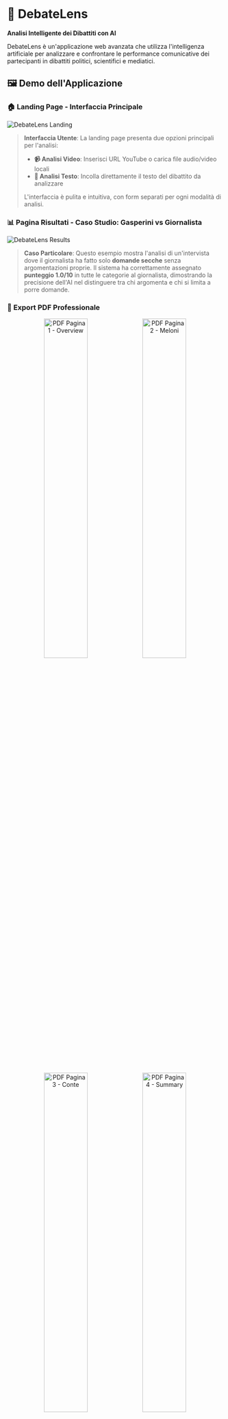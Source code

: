 # 🎯 DebateLens

**Analisi Intelligente dei Dibattiti con AI**

DebateLens è un'applicazione web avanzata che utilizza l'intelligenza artificiale per analizzare e confrontare le performance comunicative dei partecipanti in dibattiti politici, scientifici e mediatici.

## 🖼️ Demo dell'Applicazione

### 🏠 Landing Page - Interfaccia Principale
![DebateLens Landing](./assets/landing.png)

> **Interfaccia Utente**: La landing page presenta due opzioni principali per l'analisi:
> - **📹 Analisi Video**: Inserisci URL YouTube o carica file audio/video locali
> - **📝 Analisi Testo**: Incolla direttamente il testo del dibattito da analizzare
> 
> L'interfaccia è pulita e intuitiva, con form separati per ogni modalità di analisi.

### 📊 Pagina Risultati - Caso Studio: Gasperini vs Giornalista
![DebateLens Results](./assets/gasperini_giornalista.png)

> **Caso Particolare**: Questo esempio mostra l'analisi di un'intervista dove il giornalista ha fatto solo **domande secche** senza argomentazioni proprie. Il sistema ha correttamente assegnato **punteggio 1.0/10** in tutte le categorie al giornalista, dimostrando la precisione dell'AI nel distinguere tra chi argomenta e chi si limita a porre domande.

### 📄 Export PDF Professionale
<div align="center">
  <img src="./assets/demo-overview.jpg" alt="PDF Pagina 1 - Overview" width="45%" />
  <img src="./assets/demo-meloni.jpg" alt="PDF Pagina 2 - Meloni" width="45%" />
</div>
<div align="center">
  <img src="./assets/demo-conte.jpg" alt="PDF Pagina 3 - Conte" width="45%" />
  <img src="./assets/demo-summary.jpg" alt="PDF Pagina 4 - Summary" width="45%" />
</div>

> **Export Professionale**: Il sistema genera automaticamente un PDF completo con:
> - **Pagina 1**: Copertina con informazioni generali e grafico radar comparativo
> - **Pagina 2**: Analisi dettagliata Giorgia Meloni con punteggi colorati
> - **Pagina 3**: Analisi dettagliata Giuseppe Conte con punteggi colorati  
> - **Pagina 4**: Riepilogo finale con tabella comparativa e conclusioni
> 
> Il PDF è ottimizzato per la stampa e la condivisione professionale.

## ✨ Caratteristiche Principali

### 🎥 **Analisi Multi-formato**
- **Video YouTube**: Analisi diretta da URL YouTube
- **File Audio/Video**: Upload di file locali (MP4, MP3, WAV)
- **Testo**: Analisi diretta di trascrizioni o articoli

### 🤖 **AI Avanzata**
- **Modello**: Google Gemini 2.0 Flash (gratuito via OpenRouter)
- **Trascrizione**: Whisper locale (nessun costo API)
- **Analisi**: 6 metriche di valutazione approfondite

### 📊 **Metriche di Valutazione**
1. **Rigore Tecnico**: Precisione e accuratezza delle informazioni
2. **Uso di Dati**: Quantità e qualità di statistiche e fonti
3. **Stile Comunicativo**: Chiarezza ed efficacia della comunicazione
4. **Focalizzazione**: Aderenza al topic e coerenza argomentativa
5. **Orientamento Pratico**: Concretezza delle proposte
6. **Approccio Divulgativo**: Capacità di rendere accessibili concetti complessi

### 📈 **Visualizzazione**
- **Grafici Radar**: Confronto interattivo delle performance con visualizzazione esagonale
- **Tabelle Dettagliate**: Punteggi colorati e spiegazioni per ogni categoria
- **Export PDF Multi-pagina**: Report professionali con 4 pagine complete
- **Download Trascrizioni**: File TXT con analisi complete
- **Riconoscimento Intelligente**: Distingue tra argomentatori e intervistatori
- **Interfaccia Dual-Mode**: Supporto sia video che testo con UI dedicata

## 🚀 Installazione e Setup

### Prerequisiti
- **Node.js** 16+ 
- **Python** 3.8+ (per Whisper)
- **FFmpeg** (per elaborazione audio/video)

### 1. Clone del Repository
```bash
git clone https://github.com/tuousername/debatelens.git
cd debatelens
```

### 2. Installazione Dipendenze Node.js
```bash
npm install
```

### 3. Installazione FFmpeg
**Windows (con winget):**
```bash
winget install --id=Gyan.FFmpeg
```

**macOS (con Homebrew):**
```bash
brew install ffmpeg
```

**Ubuntu/Debian:**
```bash
sudo apt update
sudo apt install ffmpeg
```

### 4. Installazione Whisper
```bash
pip install openai-whisper
```

### 5. Configurazione
1. Copia il file di configurazione:
```bash
cp config.example.js config.js
```

2. Modifica `config.js` con le tue credenziali:
```javascript
module.exports = {
    openrouter: {
        apiKey: 'TUA_API_KEY_OPENROUTER', // Gratuita da https://openrouter.ai
        model: 'google/gemini-2.0-flash-exp:free'
    },
    whisper: {
        model: 'base', // tiny, base, small, medium, large
        language: 'it'
    }
};
```

### 6. Avvio del Server
```bash
npm start
```

L'applicazione sarà disponibile su: `http://localhost:3000`

## 🔧 Configurazione Avanzata

### Variabili d'Ambiente
Crea un file `.env` per configurazioni personalizzate:
```env
PORT=3000
NODE_ENV=development
OPENROUTER_API_KEY=your_api_key_here
WHISPER_MODEL=base
UPLOAD_MAX_SIZE=100mb
RATE_LIMIT_MAX=100
RATE_LIMIT_WINDOW=900000
```

### Modelli Whisper Disponibili
- `tiny`: Veloce, meno accurato (39 MB)
- `base`: Bilanciato (74 MB)
- `small`: Buona accuratezza (244 MB)
- `medium`: Alta accuratezza (769 MB)
- `large`: Massima accuratezza (1550 MB)

## 📁 Struttura del Progetto

```
debatelens/
├── 📄 index.html              # Frontend principale
├── 🎨 styles.css              # Stili CSS
├── ⚡ script.js               # JavaScript frontend
├── 🚀 server.js               # Server Express
├── ⚙️ config.js               # Configurazione
├── 📦 package.json            # Dipendenze Node.js
├── 🖼️ assets/                 # Immagini e demo
│   ├── landing.png            # Landing page principale
│   ├── gasperini_giornalista.png # Pagina risultati
│   ├── demo-overview.jpg      # PDF export - Pagina 1 (Overview)
│   ├── demo-meloni.jpg        # PDF export - Pagina 2 (Meloni)
│   ├── demo-conte.jpg         # PDF export - Pagina 3 (Conte)
│   └── demo-summary.jpg       # PDF export - Pagina 4 (Summary)
├── 🔧 routes/                 # API endpoints
│   ├── analysis.js            # Endpoint analisi
│   ├── upload.js              # Gestione upload
│   └── results.js             # Visualizzazione risultati
├── 🤖 services/               # Servizi AI
│   ├── openrouter.js          # Integrazione OpenRouter
│   └── transcription.js       # Servizio trascrizione
├── 🛠️ utils/                  # Utilità
│   ├── database.js            # Gestione SQLite
│   └── cleanup.js             # Pulizia file temporanei
├── 📁 temp/                   # File temporanei
├── 📁 uploads/                # File caricati
└── 📁 data/                   # Database SQLite
```

## 🔗 API Endpoints

### Analisi
- `POST /api/analysis/text` - Analisi testo
- `POST /api/analysis/youtube` - Analisi video YouTube
- `POST /api/analysis/upload` - Analisi file caricato

### Risultati
- `GET /api/results/:id` - Visualizza risultati
- `GET /api/results/:id/transcript` - Download trascrizione

### Utilità
- `GET /api/health` - Health check
- `POST /api/upload` - Upload file

## 🎯 Esempi di Utilizzo

### Analisi Video YouTube
```javascript
const response = await fetch('/api/analysis/youtube', {
    method: 'POST',
    headers: { 'Content-Type': 'application/json' },
    body: JSON.stringify({
        url: 'https://youtube.com/watch?v=...',
        speakers: ['Mario Rossi', 'Giulia Bianchi'],
        topic: 'Intelligenza Artificiale',
        title: 'Dibattito AI 2024'
    })
});
```

### Analisi Testo
```javascript
const response = await fetch('/api/analysis/text', {
    method: 'POST',
    headers: { 'Content-Type': 'application/json' },
    body: JSON.stringify({
        text: 'Testo del dibattito...',
        speakers: ['Speaker 1', 'Speaker 2'],
        topic: 'Argomento del dibattito'
    })
});
```

## 🛡️ Sicurezza

- **Rate Limiting**: 100 richieste per 15 minuti
- **Content Security Policy**: Headers di sicurezza configurati
- **Validazione Input**: Tutti gli input sono validati
- **CORS**: Configurazione CORS appropriata
- **File Upload**: Limitazioni su tipo e dimensione file

## 🔧 Troubleshooting

### Errori Comuni

**1. FFmpeg non trovato**
```bash
# Verifica installazione
ffmpeg -version

# Aggiungi al PATH se necessario (Windows)
setx PATH "%PATH%;C:\path\to\ffmpeg\bin"
```

**2. Whisper non funziona**
```bash
# Reinstalla Whisper
pip uninstall openai-whisper
pip install openai-whisper
```

**3. Errori di trascrizione YouTube**
```bash
# Aggiorna yt-dlp
pip install --upgrade yt-dlp
```

**4. Errori di memoria**
- Usa modelli Whisper più piccoli (`tiny` o `base`)
- Riduci la qualità video di input
- Aumenta la RAM disponibile

## 🤝 Contributi

I contributi sono benvenuti! Per contribuire:

1. Fork del repository
2. Crea un branch feature (`git checkout -b feature/nuova-funzionalita`)
3. Commit delle modifiche (`git commit -am 'Aggiunge nuova funzionalità'`)
4. Push del branch (`git push origin feature/nuova-funzionalita`)
5. Apri una Pull Request

## 📝 Licenza

Questo progetto è rilasciato sotto licenza MIT. Vedi il file [LICENSE](LICENSE) per i dettagli.

## 🙏 Ringraziamenti

- **OpenRouter** per l'accesso gratuito ai modelli AI
- **OpenAI** per Whisper
- **Google** per Gemini 2.0 Flash
- **Chart.js** per i grafici radar
- **jsPDF** per l'export PDF

## 📞 Supporto

Per supporto, bug report o richieste di funzionalità:
- Apri un [Issue](https://github.com/tuousername/debatelens/issues)
- Email: support@debatelens.com
- Discord: [DebateLens Community](https://discord.gg/debatelens)

---

**Sviluppato con ❤️ per l'analisi intelligente dei dibattiti** 